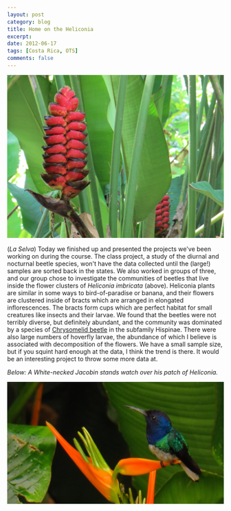 ```yaml
---
layout: post
category: blog
title: Home on the Heliconia
excerpt:
date: 2012-06-17
tags: [Costa Rica, OTS]
comments: false
---
```

![Heliconia](/assets/images/heliconia-resize-img_0314.jpg)

(*La Selva*) Today we finished up and presented the projects we've been working on during the course. The class project, a study of the diurnal and nocturnal beetle species, won't have the data collected until the (large!) samples are sorted back in the states. We also worked in groups of three, and our group chose to investigate the communities of beetles that live inside the flower clusters of *Heliconia imbricata* (above). Heliconia plants are similar in some ways to bird-of-paradise or banana, and their flowers are clustered inside of bracts which are arranged in elongated inflorescences. The bracts form cups which are perfect habitat for small creatures like insects and their larvae. We found that the beetles were not terribly diverse, but definitely abundant, and the community was dominated by a species of [Chrysomelid beetle](https://en.wikipedia.org/wiki/Leaf_beetle) in the subfamily Hispinae. There were also large numbers of hoverfly larvae, the abundance of which I believe is associated with decomposition of the flowers. We have a small sample size, but if you squint hard enough at the data, I think the trend is there. It would be an interesting project to throw some more data at.

*Below: A White-necked Jacobin stands watch over his patch of Heliconia.*

![jacobin](/assets/images/hummer-crop-img_1127.jpg)
